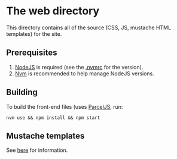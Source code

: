 # The web directory

This directory contains all of the source (CSS, JS, mustache HTML templates)
for the site.

## Prerequisites

1. [NodeJS](https://nodejs.org/en/) is required (see the [.nvmrc](.nvmrc) for the version).
2. [Nvm](https://github.com/nvm-sh/nvm) is recommended to help manage NodeJS
versions.

## Building

To build the front-end files (uses [ParcelJS](https://parceljs.org/), run:

```shell
nvm use && npm install && npm start
```

## Mustache templates

See [here](templates/README.html) for information.
